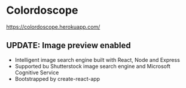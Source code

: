 # Colordoscope 
https://colordoscope.herokuapp.com/
## UPDATE: Image preview enabled
- Intelligent image search engine built with React, Node and Express
- Supported bu Shutterstock image search engine and Microsoft Cognitive Service
- Bootstrapped by create-react-app

